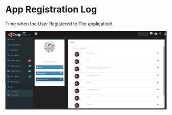 # App Registration Log

Time when the User Registered to The application\

![](../../.gitbook/assets/image%20%28114%29.png)

